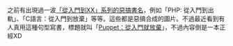 之前有出現過一波[「從入門到XX」系列的惡搞書名](http://www.jianshu.com/p/f9e1b928e3fe)，例如「PHP: 從入門到出軌」、「C語言：從入門到放棄」等等。這些都是惡搞合成的圖片。不過最近看到有人真用這種句型寫書，標題就叫「[Puppet：從入門就放棄](https://www.gitbook.com/book/shazi7804/puppet-manage-guide/details)」，不過內容倒是一本正經XD
